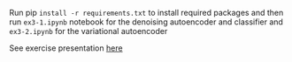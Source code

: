 Run pip `install -r requirements.txt` to install required packages and then run `ex3-1.ipynb` notebook for the denoising autoencoder and classifier and `ex3-2.ipynb` for the variational autoencoder

See exercise presentation [here](https://docs.google.com/presentation/d/1p89GX7jzVOZdUKWUfIuiteDd03S_OtMfPnuhJLpl0Bc/edit?usp=sharing)
